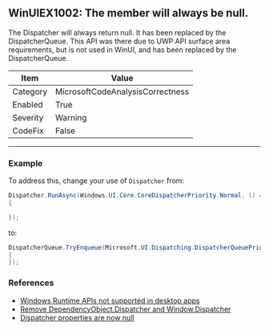 ## WinUIEX1002: The member will always be null.

The Dispatcher will always return null. It has been replaced by the DispatcherQueue. This API was there due to UWP API surface area requirements, but is not used in WinUI, and has been replaced by the DispatcherQueue.

|Item|Value|
|-|-|
|Category|MicrosoftCodeAnalysisCorrectness|
|Enabled|True|
|Severity|Warning|
|CodeFix|False|
---

### Example

To address this, change your use of `Dispatcher` from:
```cs
Dispatcher.RunAsync(Windows.UI.Core.CoreDispatcherPriority.Normal, () =>
{

});
```
to:
```cs
DispatcherQueue.TryEnqueue(Microsoft.UI.Dispatching.DispatcherQueuePriority.Normal, () =>
{
});
```

### References
 - [Windows Runtime APIs not supported in desktop apps](https://learn.microsoft.com/en-us/windows/apps/desktop/modernize/desktop-to-uwp-supported-api)
 - [Remove DependencyObject.Dispatcher and Window.Dispatcher](https://github.com/microsoft/microsoft-ui-xaml/issues/6027) 
 - [Dispatcher properties are now null](https://github.com/microsoft/microsoft-ui-xaml/issues/4164)